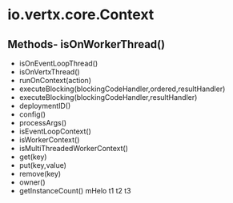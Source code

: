 # io.vertx.core.Context
## Methods- isOnWorkerThread()
- isOnEventLoopThread()
- isOnVertxThread()
- runOnContext(action)
- executeBlocking(blockingCodeHandler,ordered,resultHandler)
- executeBlocking(blockingCodeHandler,resultHandler)
- deploymentID()
- config()
- processArgs()
- isEventLoopContext()
- isWorkerContext()
- isMultiThreadedWorkerContext()
- get(key)
- put(key,value)
- remove(key)
- owner()
- getInstanceCount()
mHelo  t1
t2
t3
